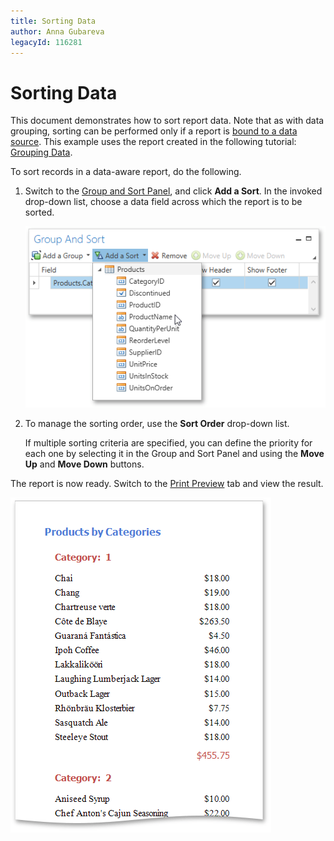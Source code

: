 ```yaml
---
title: Sorting Data
author: Anna Gubareva
legacyId: 116281
---
```

# Sorting Data
This document demonstrates how to sort report data. Note that as with data grouping, sorting can be performed only if a report is [bound to a data source](../providing-data/binding-a-report-to-data.md). This example uses the report created in the following tutorial: [Grouping Data](grouping-data.md).

To sort records in a data-aware report, do the following.
1. Switch to the [Group and Sort Panel](../../interface-elements/group-and-sort-panel.md), and click **Add a Sort**. In the invoked drop-down list, choose a data field across which the report is to be sorted.
	
	![EUD_WpfReportDersigner_Sorting_1](../../../../../images/img123501.png)
2. To manage the sorting order, use the **Sort Order** drop-down list.
	
	If multiple sorting criteria are specified, you can define the priority for each one by selecting it in the Group and Sort Panel and using the **Move Up** and **Move Down** buttons.

The report is now ready. Switch to the [Print Preview](../../document-preview.md) tab and view the result.

![EUD_WpfReportDersigner_Sorting_Result](../../../../../images/img123502.png)
